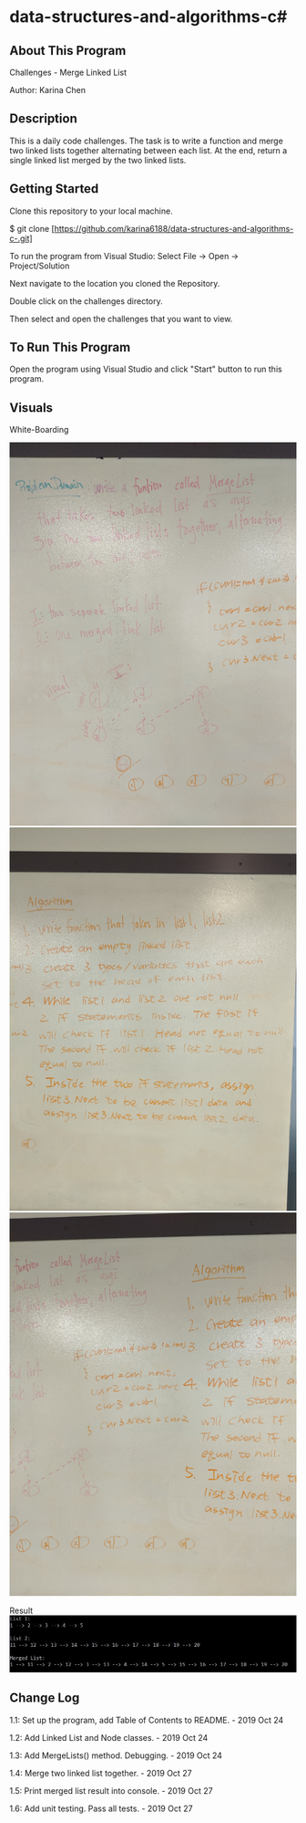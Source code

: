 # data-structures-and-algorithms-c#

## About This Program
Challenges - Merge Linked List

Author: Karina Chen

## Description
This is a daily code challenges. The task is to write a function and merge two linked lists together alternating between each list. At the end, return a single linked list merged by the two linked lists.

## Getting Started
Clone this repository to your local machine.

$ git clone [https://github.com/karina6188/data-structures-and-algorithms-c-.git]

To run the program from Visual Studio:
Select File -> Open -> Project/Solution

Next navigate to the location you cloned the Repository.

Double click on the challenges directory.

Then select and open the challenges that you want to view.

## To Run This Program
Open the program using Visual Studio and click "Start" button to run this program.

## Visuals

White-Boarding

![Alt whiteboarding capture](/Assets/code08_1.jpg)
![Alt whiteboarding capture](/Assets/code08_2.jpg)
![Alt whiteboarding capture](/Assets/code08_3.jpg)

Result
![Alt whiteboarding capture](/Assets/code08_4.JPG)

## Change Log

1.1: Set up the program, add Table of Contents to README. - 2019 Oct 24

1.2: Add Linked List and Node classes. - 2019 Oct 24

1.3: Add MergeLists() method. Debugging. - 2019 Oct 24

1.4: Merge two linked list together. - 2019 Oct 27

1.5: Print merged list result into console. - 2019 Oct 27

1.6: Add unit testing. Pass all tests. - 2019 Oct 27
